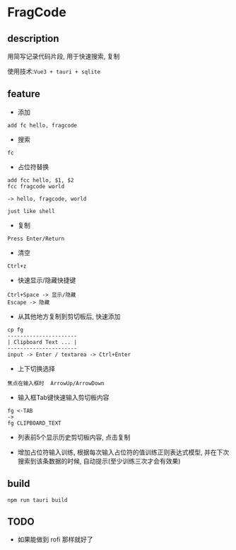 # FragCode

## description
用简写记录代码片段, 用于快速搜索, 复制   

使用技术:```Vue3 + tauri + sqlite ```

## feature
- 添加
```
add fc hello, fragcode
```
- 搜索
```
fc
```
- 占位符替换
```
add fcc hello, $1, $2
fcc fragcode world

-> hello, fragcode, world

just like shell
```
- 复制
```
Press Enter/Return
```
- 清空
```
Ctrl+z
```
- 快速显示/隐藏快捷键
```
Ctrl+Space -> 显示/隐藏
Escape -> 隐藏
```
- 从其他地方复制到剪切板后, 快速添加
```
cp fg
----------------------
| Clipboard Text ... |
----------------------
input -> Enter / textarea -> Ctrl+Enter
```
- 上下切换选择
```
焦点在输入框时  ArrowUp/ArrowDown
```
- 输入框Tab键快速输入剪切板内容
```
fg <-TAB
-> 
fg CLIPBOARD_TEXT
```

- 列表前5个显示历史剪切板内容, 点击复制

- 增加占位符输入训练, 根据每次输入占位符的值训练正则表达式模型, 并在下次搜索到该条数据的时候, 自动提示(至少训练三次才会有效果)

## build
```
npm run tauri build
```

## TODO
- 如果能做到 rofi 那样就好了
